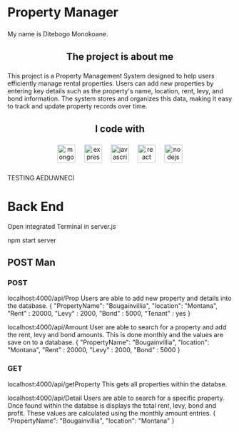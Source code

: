 <h1 align="left">Property Manager</h1>

###

<p align="left">My name is Ditebogo Monokoane.</p>

###

<h2 align="center">The project is about me</h2>

###

<p align="left">This project is a Property Management System designed to help users efficiently manage rental properties. Users can add new properties by entering key details such as the property's name, location, rent, levy, and bond information. The system stores and organizes this data, making it easy to track and update property records over time.</p>

###

<h2 align="center">I code with</h2>

###

<div align="center">
  <img src="https://cdn.jsdelivr.net/gh/devicons/devicon/icons/mongodb/mongodb-original.svg" height="40" alt="mongodb logo"  />
  <img width="12" />
  <img src="https://cdn.jsdelivr.net/gh/devicons/devicon/icons/express/express-original.svg" height="40" alt="express logo"  />
  <img width="12" />
  <img src="https://cdn.jsdelivr.net/gh/devicons/devicon/icons/javascript/javascript-original.svg" height="40" alt="javascript logo"  />
  <img width="12" />
  <img src="https://cdn.jsdelivr.net/gh/devicons/devicon/icons/react/react-original.svg" height="40" alt="react logo"  />
  <img width="12" />
  <img src="https://cdn.jsdelivr.net/gh/devicons/devicon/icons/nodejs/nodejs-original.svg" height="40" alt="nodejs logo"  />
</div>

###


TESTING AEDUWNECI
<h1> Back End</h1>
<p>Open integrated Terminal in server.js </p>
npm start server
<h2>POST Man</h2>
<h3>POST</h3>
<p>
  localhost:4000/api/Prop
  Users are able to add new property and details into the database.
  {
   "PropertyName": "Bougainvillia",
   "location": "Montana",
   "Rent" : 20000,
   "Levy" : 2000,
   "Bond" : 5000,
   "Tenant" : yes
  }

  localhost:4000/api/Amount
  User are able to search for a property and add the rent, levy and bond amounts. This is done monthly and the values are save on to a database. 
  {
   "PropertyName": "Bougainvillia",
   "location": "Montana",
   "Rent" : 20000,
   "Levy" : 2000,
   "Bond" : 5000
  }
</p>
<h3>GET</h3>
<p>
  localhost:4000/api/getProperty
  This gets all properties within the databse.
  
  localhost:4000/api/Detail
  Users are able to search for a specific property. Once found within the databse is displays the total rent, levy, bond and profit. These values are calculated using the monthly amount entries.
    {
   "PropertyName": "Bougainvillia",
   "location": "Montana"
   }
</p>

